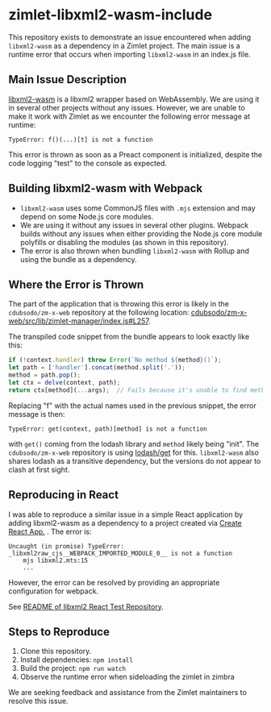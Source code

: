 # zimlet-libxml2-wasm-include

This repository exists to demonstrate an issue encountered when adding `libxml2-wasm` as a dependency in a Zimlet project. The main issue is a runtime error that occurs when importing `libxml2-wasm` in an index.js file.

## Main Issue Description

[libxml2-wasm](https://github.com/jameslan/libxml2-wasm) is a libxml2 wrapper based on WebAssembly. We are using it in several other projects without any issues. However, we are unable to make it work with Zimlet as we encounter the following error message at runtime:

```
TypeError: f()(...)[t] is not a function
```

This error is thrown as soon as a Preact component is initialized, despite the code logging "test" to the console as expected.

## Building libxml2-wasm with Webpack

- `libxml2-wasm` uses some CommonJS files with `.mjs` extension and may depend on some Node.js core modules.
- We are using it without any issues in several other plugins. Webpack builds without any issues when either providing the Node.js core module polyfills or disabling the modules (as shown in this repository).
- The error is also thrown when bundling `libxml2-wasm` with Rollup and using the bundle as a dependency.

## Where the Error is Thrown

The part of the application that is throwing this error is likely in the `cdubsodo/zm-x-web` repository at the following location: [cdubsodo/zm-x-web/src/lib/zimlet-manager/index.js#L257](https://github.com/cdubsodo/zm-x-web/blob/63874c0d011339e73d30395ef06a87fc074f7879/src/lib/zimlet-manager/index.js#L257).

The transpiled code snippet from the bundle appears to look exactly like this:

```javascript
if (!context.handler) throw Error(`No method ${method}()`);
let path = ['handler'].concat(method.split('.'));
method = path.pop();
let ctx = delve(context, path);
return ctx[method](...args);  // Fails because it's unable to find method in context.
```

Replacing "f" with the actual names used in the previous snippet, the error message is then:

```
TypeError: get(context, path)[method] is not a function
```

with `get()` coming from the lodash library and `method` likely being "init". The `cdubsodo/zm-x-web` repository is using [lodash/get](https://github.com/lodash/lodash/blob/4.17.21-es/get.js) for this. `libxml2-wasm` also shares lodash as a transitive dependency, but the versions do not appear to clash at first sight.

## Reproducing in React

I was able to reproduce a similar issue in a simple React application by adding libxml2-wasm as a dependency to a project created via [Create React App.](https://github.com/facebook/create-react-app) . The error is:

```
Uncaught (in promise) TypeError: _libxml2raw_cjs__WEBPACK_IMPORTED_MODULE_0__ is not a function
    mjs libxml2.mts:15
    ...
```

However, the error can be resolved by providing an appropriate configuration for webpack.

See [README of libxml2 React Test Repository](https://github.com/jaudriga/-libxml2-react-test).

## Steps to Reproduce

1. Clone this repository.
2. Install dependencies: `npm install`
3. Build the project: `npm run watch`
4. Observe the runtime error when sideloading the zimlet in zimbra

We are seeking feedback and assistance from the Zimlet maintainers to resolve this issue.